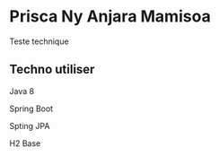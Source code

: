 # Prisca Ny Anjara Mamisoa
Teste technique
## Techno utiliser 
Java 8

Spring Boot

Spting JPA

H2 Base
